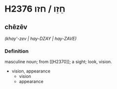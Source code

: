 # H2376 חֵזֵו / חזו

## chêzêv

_(khay'-zev | hay-DZAY | hay-ZAVE)_

### Definition

masculine noun; from [[H2370]]; a sight; look, vision.

- vision, appearance
    - vision
    - appearance
